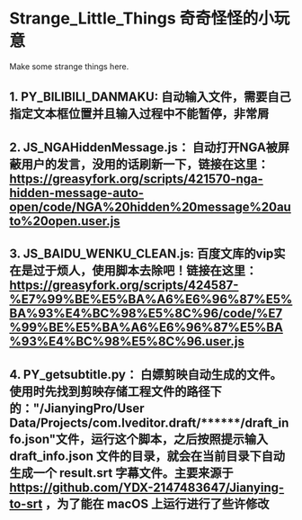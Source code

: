 # Strange_Little_Things 奇奇怪怪的小玩意
Make some strange things here.
## 1. PY_BILIBILI_DANMAKU: 自动输入文件，需要自己指定文本框位置并且输入过程中不能暂停，非常屑
## 2. JS_NGAHiddenMessage.js： 自动打开NGA被屏蔽用户的发言，没用的话刷新一下，链接在这里：https://greasyfork.org/scripts/421570-nga-hidden-message-auto-open/code/NGA%20hidden%20message%20auto%20open.user.js
## 3. JS_BAIDU_WENKU_CLEAN.js:  百度文库的vip实在是过于烦人，使用脚本去除吧！链接在这里：https://greasyfork.org/scripts/424587-%E7%99%BE%E5%BA%A6%E6%96%87%E5%BA%93%E4%BC%98%E5%8C%96/code/%E7%99%BE%E5%BA%A6%E6%96%87%E5%BA%93%E4%BC%98%E5%8C%96.user.js
## 4. PY_getsubtitle.py：  白嫖剪映自动生成的文件。使用时先找到剪映存储工程文件的路径下的："/JianyingPro/User Data/Projects/com.lveditor.draft/******/draft_info.json"文件，运行这个脚本，之后按照提示输入 draft_info.json 文件的目录，就会在当前目录下自动生成一个 result.srt 字幕文件。主要来源于 https://github.com/YDX-2147483647/Jianying-to-srt ，为了能在 macOS 上运行进行了些许修改
